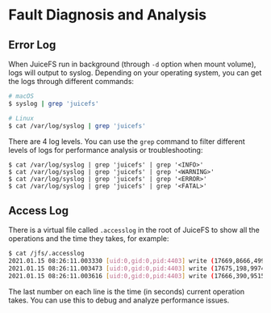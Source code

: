# Fault Diagnosis and Analysis

## Error Log

When JuiceFS run in background (through `-d` option when mount volume), logs will output to syslog. Depending on your operating system, you can get the logs through different commands:

```bash
# macOS
$ syslog | grep 'juicefs'

# Linux
$ cat /var/log/syslog | grep 'juicefs'
```

There are 4 log levels. You can use the `grep` command to filter different levels of logs for performance analysis or troubleshooting:

```
$ cat /var/log/syslog | grep 'juicefs' | grep '<INFO>'
$ cat /var/log/syslog | grep 'juicefs' | grep '<WARNING>'
$ cat /var/log/syslog | grep 'juicefs' | grep '<ERROR>'
$ cat /var/log/syslog | grep 'juicefs' | grep '<FATAL>'
```

## Access Log

There is a virtual file called `.accesslog` in the root of JuiceFS to show all the operations and the time they takes, for example:

```bash
$ cat /jfs/.accesslog
2021.01.15 08:26:11.003330 [uid:0,gid:0,pid:4403] write (17669,8666,4993160): OK <0.000010>
2021.01.15 08:26:11.003473 [uid:0,gid:0,pid:4403] write (17675,198,997439): OK <0.000014>
2021.01.15 08:26:11.003616 [uid:0,gid:0,pid:4403] write (17666,390,951582): OK <0.000006>
```

The last number on each line is the time (in seconds) current operation takes. You can use this to debug and analyze performance issues.

